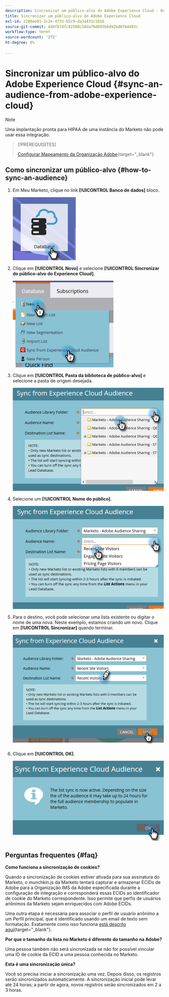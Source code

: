 ```yaml
---
description: Sincronizar um público-alvo do Adobe Experience Cloud - Documentação do Marketo - Documentação do produto
title: Sincronizar um público-alvo do Adobe Experience Cloud
exl-id: 2288ee01-2c2e-4f33-b5c9-da3a431c1816
source-git-commit: dd4fb7dfc92580c58da70d603b6d92bd8f64493c
workflow-type: tm+mt
source-wordcount: '272'
ht-degree: 0%

---
```


# Sincronizar um público-alvo do Adobe Experience Cloud {#sync-an-audience-from-adobe-experience-cloud}

>[!NOTE]
>
>Uma implantação pronta para HIPAA de uma instância do Marketo não pode usar essa integração.

>[!PREREQUISITES]
>
>[Configurar Mapeamento da Organização Adobe](/help/marketo/product-docs/adobe-experience-cloud-integrations/set-up-adobe-organization-mapping.md){target="_blank"}

## Como sincronizar um público-alvo {#how-to-sync-an-audience}

1. Em Meu Marketo, clique no link **[!UICONTROL Banco de dados]** bloco.

   ![](assets/sync-an-audience-from-adobe-experience-cloud-1.png)

1. Clique em **[!UICONTROL Novo]** e selecione **[!UICONTROL Sincronizar do público-alvo do Experience Cloud]**.

   ![](assets/sync-an-audience-from-adobe-experience-cloud-2.png)

1. Clique em **[!UICONTROL Pasta da biblioteca de público-alvo]** e selecione a pasta de origem desejada.

   ![](assets/sync-an-audience-from-adobe-experience-cloud-3.png)

1. Selecione um **[!UICONTROL Nome do público]**.

   ![](assets/sync-an-audience-from-adobe-experience-cloud-4.png)

1. Para o destino, você pode selecionar uma lista existente ou digitar o nome de uma nova. Neste exemplo, estamos criando um novo. Clique em **[!UICONTROL Sincronizar]** quando terminar.

   ![](assets/sync-an-audience-from-adobe-experience-cloud-5.png)

1. Clique em **[!UICONTROL OK]**.

   ![](assets/sync-an-audience-from-adobe-experience-cloud-6.png)

## Perguntas frequentes {#faq}

**Como funciona a sincronização de cookies?**

Quando a sincronização de cookies estiver ativada para sua assinatura do Marketo, o munchkin.js da Marketo tentará capturar e armazenar ECIDs de Adobe para a Organização IMS da Adobe especificada durante a configuração de integração e corresponderá essas ECIDs ao identificador de cookie do Marketo correspondente. Isso permite que perfis de usuários anônimos da Marketo sejam enriquecidos com Adobe ECIDs.

Uma outra etapa é necessária para associar o perfil de usuário anônimo a um Perfil principal, que é identificado usando um email de texto sem formatação. Exatamente como isso funciona [está descrito aqui](/help/marketo/product-docs/reporting/basic-reporting/report-activity/tracking-anonymous-activity-and-people.md){target="_blank"}.

**Por que o tamanho da lista no Marketo é diferente do tamanho na Adobe?**

Uma pessoa também não será sincronizada se não for possível vincular uma ID de cookie da ECID a uma pessoa conhecida no Marketo.

**Esta é uma sincronização única?**

Você só precisa iniciar a sincronização uma vez. Depois disso, os registros serão sincronizados automaticamente. A sincronização inicial pode levar até 24 horas; a partir de agora, novos registros serão sincronizados em 2 a 3 horas.

